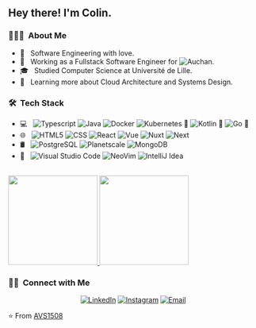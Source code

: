 <h2> Hey there! I'm Colin.</h2>

<h3> 👨🏻‍💻 &nbsp;About Me </h3>

- 🤔 &nbsp; Software Engineering with love.
- 💼 &nbsp; Working as a Fullstack Software Engineer for ![Auchan](https://auchan.fr).
- 🎓 &nbsp; Studied Computer Science at Université de Lille.
- 🌱 &nbsp; Learning more about Cloud Architecture and Systems Design.

<h3> 🛠 &nbsp;Tech Stack</h3>

- 💻 &nbsp;
  ![Typescript](https://img.shields.io/badge/-Typescript-333333?style=flat&logo=typescript)
  ![Java](https://img.shields.io/badge/-Java-333333?style=flat&logo=java&logoColor=007396)
  ![Docker](https://img.shields.io/badge/-Docker-333333?style=flat&logo=docker) 
  ![Kubernetes](https://img.shields.io/badge/-Kubernetes-333333?style=flat&logo=kubernetes) 🌱
  ![Kotlin](https://img.shields.io/badge/-Kotlin-333333?style=flat&logo=kotlin) 🌱
  ![Go](https://img.shields.io/badge/-Go-333333?style=flat&logo=go) 🌱
- 🌐 &nbsp;
  ![HTML5](https://img.shields.io/badge/-HTML5-333333?style=flat&logo=HTML5)
  ![CSS](https://img.shields.io/badge/-CSS-333333?style=flat&logo=CSS3&logoColor=1572B6)
  ![React](https://img.shields.io/badge/-React-333333?style=flat&logo=react)
  ![Vue](https://img.shields.io/badge/-Vue-333333?style=flat&logo=vue.js)
  ![Nuxt](https://img.shields.io/badge/-Nuxt-333333?style=flat&logo=nuxt.js)
  ![Next](https://img.shields.io/badge/-Next-333333?style=flat&logo=next.js)
- 🛢 &nbsp;
  ![PostgreSQL](https://img.shields.io/badge/-PostgreSQL-333333?style=flat&logo=postgresql)
  ![Planetscale](https://img.shields.io/badge/-Planetscale-333333?style=flat&logo=planetscale)
  ![MongoDB](https://img.shields.io/badge/-MongoDB-333333?style=flat&logo=mongodb)
- 🔧 &nbsp;
  ![Visual Studio Code](https://img.shields.io/badge/-Visual%20Studio%20Code-333333?style=flat&logo=visual-studio-code&logoColor=007ACC)
  ![NeoVim](https://img.shields.io/badge/-NeoVim-333333?style=flat&logo=neovim)
  ![IntelliJ Idea](https://img.shields.io/badge/-IntelliJ%20Idea-333333?style=flat&logo=intellijidea)


<br/>

<a href="https://github.com/cblokkeel">
  <img height="180em" src="https://github-readme-stats.vercel.app/api?username=cblokkeel&theme=buefy&show_icons=true" />
  <img height="180em" src="https://github-readme-stats.vercel.app/api/top-langs/?username=cblokkeel&theme=buefy&layout=compact" />
</a>

<br/>

<h3> 🤝🏻 &nbsp;Connect with Me </h3>

<p align="center">
<a href="https://www.linkedin.com/in/cblokkeel/"><img alt="LinkedIn" src="https://img.shields.io/badge/LinkedIn-Colin%20Blokkeel%20Singh-blue?style=flat-square&logo=linkedin"></a>
<a href="https://www.instagram.com/adityavs_/"><img alt="Instagram" src="https://img.shields.io/badge/Instagram-adityavs__-blue?style=flat-square&logo=instagram"></a>
<a href="mailto:cblokkeel1@gmail.com"><img alt="Email" src="https://img.shields.io/badge/Email-cblokkeel1@gmail.com-blue?style=flat-square&logo=gmail"></a>
</p>

⭐️ From [AVS1508](https://github.com/AVS1508)
